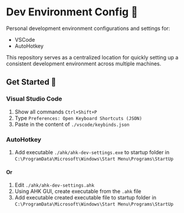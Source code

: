 # Dev Environment Config 📝

Personal development environment configurations and settings for:

- VSCode
- AutoHotkey

This repository serves as a centralized location for quickly setting up
a consistent development environment across multiple machines.

## Get Started 🚀

### Visual Studio Code

1. Show all commands `Ctrl+Shift+P`
2. Type `Preferences: Open Keyboard Shortcuts (JSON)`
3. Paste in the content of `./vscode/keybinds.json`

### AutoHotkey

1. Add executable `./ahk/ahk-dev-settings.exe` to startup folder in `C:\ProgramData\Microsoft\Windows\Start Menu\Programs\StartUp`

#### Or

1. Edit `./ahk/ahk-dev-settings.ahk`
2. Using AHK GUI, create executable from the `.ahk` file
3. Add executable created executable file to startup folder in `C:\ProgramData\Microsoft\Windows\Start Menu\Programs\StartUp`
